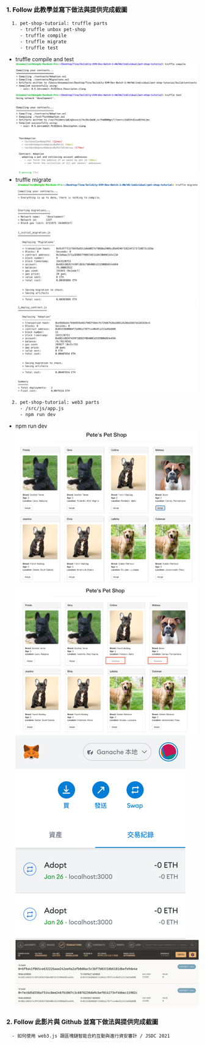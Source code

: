 ### 1. Follow 此教學並寫下做法與提供完成截圖
```
  1. pet-shop-tutorial: truffle parts
     - truffle unbox pet-shop
     - truffle compile
     - truffle migrate
     - truffle test
```
- truffle compile and test ![](./truffle_compile_test.png)
- truffle migrate ![](./truffle_migrate1.png)
  ![](./truffle_migrate2.png)

```
  2. pet-shop-tutorial: web3 parts
     - /src/js/app.js
     - npm run dev
```
- npm run dev ![](./petshop1.png)
  ![](./petshop2.png)
  ![](./Metamask.png)
  ![](./Ganache.png)

### 2. Follow 此影片與 Github 並寫下做法與提供完成截圖
      - 如何使用 web3.js 跟區塊鏈智能合約互動與進行資安審計 / JSDC 2021
